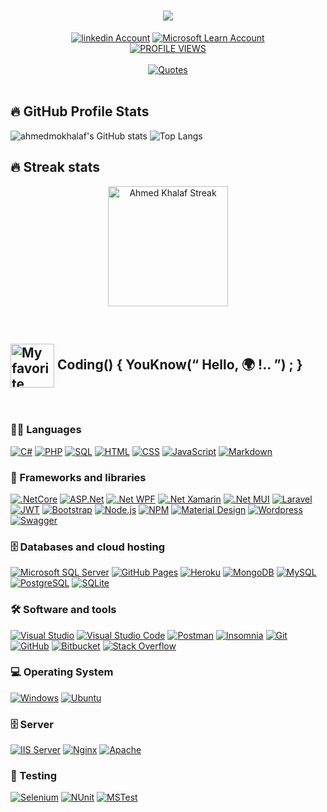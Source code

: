 <h1 Align="center">
  <a href="#">
    <img src="https://readme-typing-svg.herokuapp.com/?lines=Hey,+There!+👋;Nice+to+meet+you!&center=true&size=25">
  </a>
</h1>

<p Align="center">
    <a href="https://www.linkedin.com/in/ahmed-m-khalaf/"><img alt="linkedin Account" src="https://img.shields.io/badge/linkedin-%230077B5.svg?logo=linkedin&logoColor=white"></a>
    <a href="https://docs.microsoft.com/en-us/users/ahmedkhalaf/"><img alt="Microsoft Learn Account" src="https://img.shields.io/badge/Microsoft%20Learn%20Account-%230077B5.svg?logo=microsoft&logoColor=white"></a>
    <br>
    <a href="https://github.com/ahmedmokhalaf"><img alt="PROFILE VIEWS" src="https://komarev.com/ghpvc/?username=ahmedmokhalaf&style=flat&label=PROFILE+VIEWS"></a>
    <br/>
    <br/>
     <a href="https://github-readme-quotes.herokuapp.com/quote?theme=slateorange&layout=zues" ><img alt="Quotes" src="https://github-readme-quotes.herokuapp.com/quote?theme=slateorange&layout=zues"></a>
    <br/>
    <br/>

</p>


## 🔥 GitHub Profile Stats 
![ahmedmokhalaf's GitHub stats](https://github-readme-stats.vercel.app/api?username=ahmedmokhalaf&show_icons=true&include_all_commits=true&theme=react&hide_border=true)
![Top Langs](https://github-readme-stats.vercel.app/api/top-langs/?username=ahmedmokhalaf&layout=compact&theme=react&hide_border=true)

## 🔥 Streak stats
<p Align="center">
    <a href="#"><img alt="Ahmed Khalaf Streak" Align="center" src="http://github-readme-streak-stats.herokuapp.com?user=ahmedmokhalaf&theme=dark&hide_border=true&date_format=M%20j%5B%2C%20Y%5D" height="192px"/></a>  
</p>
<br>

## <img src="https://emojipedia-us.s3.amazonaws.com/source/skype/289/man-technologist_1f468-200d-1f4bb.png" alt="My favorite tools" width="70" height="70" Align="Center"> Coding() { YouKnow(“ Hello, 🌍 !.. ”) ; }
<br>

### 👨‍💻 Languages

<p>
    <a href="#"><img alt="C#" src="https://custom-icon-badges.herokuapp.com/badge/C%23-68217A.svg?logo=cs2&logoColor=white"></a>
    <a href="#"><img alt="PHP" src="https://img.shields.io/badge/PHP-777BB4.svg?logo=php&logoColor=white"></a>
    <a href="#"><img alt="SQL" src="https://custom-icon-badges.herokuapp.com/badge/SQL-025E8C.svg?logo=database&logoColor=white"></a>        
    <a href="#"><img alt="HTML" src="https://img.shields.io/badge/HTML-E34F26.svg?logo=html5&logoColor=white"></a>
    <a href="#"><img alt="CSS" src="https://img.shields.io/badge/CSS-1572B6.svg?logo=css3&logoColor=white"></a>
    <a href="#"><img alt="JavaScript" src="https://img.shields.io/badge/JavaScript-F7DF1E.svg?logo=javascript&logoColor=black"></a>
    <a href="#"><img alt="Markdown" src="https://img.shields.io/badge/Markdown-000000.svg?logo=markdown&logoColor=white"></a>

</p>

### 🧰 Frameworks and libraries

<p>
    <a href="#"><img alt=".NetCore" src="https://img.shields.io/badge/.NetCore-5C2D91?logo=.net&logoColor=white"></a>
    <a href="#"><img alt="ASP.Net" src="https://img.shields.io/badge/ASP.Net-5C2D91?logo=.net&logoColor=white"></a>
    <a href="#"><img alt=".Net WPF" src="https://img.shields.io/badge/WPF-5C2D91?logo=.net&logoColor=white"></a>
    <a href="#"><img alt=".Net Xamarin" src="https://img.shields.io/badge/Xamarin-3199DC?logo=xamarin&logoColor=white"></a>
    <a href="#"><img alt=".Net MUI" src="https://img.shields.io/badge/MUI-%230081CB.svg?logo=mui&logoColor=white"></a>
    <a href="#"><img alt="Laravel" src="https://img.shields.io/badge/laravel-%23FF2D20.svg?logo=laravel&logoColor=white"></a>
    <a href="#"><img alt="JWT" src="https://img.shields.io/badge/JWT-black?logo=JSON%20web%20tokens"></a>
    <a href="#"><img alt="Bootstrap" src="https://img.shields.io/badge/Bootstrap-7952B3.svg?logo=bootstrap&logoColor=white"></a>
    <a href="#"><img alt="Node.js" src="https://img.shields.io/badge/Node.js-43853D.svg?logo=node.js&logoColor=white"></a>
    <a href="#"><img alt="NPM" src="https://img.shields.io/badge/NPM-%23000000.svg?logo=npm&logoColor=white"></a>
    <a href="#"><img alt="Material Design" src="https://img.shields.io/badge/Material%20Design-0081CB.svg?logo=material-design&logoColor=white"></a>
    <a href="#"><img alt="Wordpress" src="https://img.shields.io/badge/Wordpress-21759B?logo=wordpress&logoColor=white"></a>
    <a href="#"><img alt="Swagger" src="https://img.shields.io/badge/-Swagger-%23Clojure?logo=swagger&logoColor=white"></a>
</p>

### 🗄️ Databases and cloud hosting

<p>
    <a href="#"><img alt="Microsoft SQL Server" src="https://img.shields.io/badge/Microsoft%20SQL%20Sever-CC2927?logo=microsoft%20sql%20server&logoColor=white"></a>
    <a href="#"><img alt="GitHub Pages" src="https://img.shields.io/badge/GitHub%20Pages-327FC7.svg?logo=github&logoColor=white"></a>
    <a href="#"><img alt="Heroku" src="https://img.shields.io/badge/Heroku-430098.svg?logo=heroku&logoColor=white"></a>
    <a href="#"><img alt="MongoDB" src ="https://img.shields.io/badge/MongoDB-4ea94b.svg?logo=mongodb&logoColor=white"></a>
    <a href="#"><img alt="MySQL" src="https://img.shields.io/badge/MySQL-00f.svg?logo=mysql&logoColor=white"></a>
    <a href="#"><img alt="PostgreSQL" src ="https://img.shields.io/badge/PostgreSQL-316192.svg?logo=postgresql&logoColor=white"></a>
    <a href="#"><img alt="SQLite" src ="https://img.shields.io/badge/SQLite-07405e.svg?logo=sqlite&logoColor=white"></a>
</p>

###  🛠️ Software and tools

<p>
    <a href="#"><img alt="Visual Studio" src="https://img.shields.io/badge/Visual%20Studio-5C2D91.svg?logo=visual-studio&logoColor=white"></a>
    <a href="#"><img alt="Visual Studio Code" src="https://img.shields.io/badge/Visual%20Studio%20Code-0078d7.svg?logo=visual-studio-code&logoColor=white"></a>
    <a href="#"><img alt="Postman" src="https://img.shields.io/badge/Postman-FF6C37?logo=postman&logoColor=white"></a>
    <a href="#"><img alt="Insomnia" src="https://img.shields.io/badge/-Insomnia-5849BE?style=flat-square&logo=Insomnia&logoColor=white"></a>
    <a href="#"><img alt="Git" src="https://img.shields.io/badge/Git-F05033.svg?logo=git&logoColor=white"></a>
    <a href="#"><img alt="GitHub" src="https://img.shields.io/badge/github-%23121011.svg?logo=github&logoColor=white"></a>
    <a href="#"><img alt="Bitbucket" src="https://img.shields.io/badge/bitbucket-%230047B3.svg?logo=bitbucket&logoColor=white"></a>
    <a href="#"><img alt="Stack Overflow" src="https://img.shields.io/badge/-Stack%20Overflow-FE7A16?logo=stack-overflow&logoColor=white"></a>
</p>

### 💻 Operating System
<p>
    <a href="#"><img alt="Windows" src="https://img.shields.io/badge/Windows-0078D6?logo=windows&logoColor=white"></a>
    <a href="#"><img alt="Ubuntu" src="https://img.shields.io/badge/Ubuntu-E95420?logo=ubuntu&logoColor=white"></a>
</p>


### 🗄️ Server
<p>
    <a href="#"><img alt="IIS Server" src="https://img.shields.io/badge/IIS%20Server-0078D6?logo=windows&logoColor=white"></a>
    <a href="#"><img alt="Nginx" src="https://img.shields.io/badge/nginx-%23009639.svg?logo=nginx&logoColor=white"></a>
    <a href="#"><img alt="Apache" src="https://img.shields.io/badge/apache-%23D42029.svg?logo=apache&logoColor=white"></a>    
</p>

### 🧪 Testing
<p>
    <a href="#"><img alt="Selenium" src="https://img.shields.io/badge/-selenium-%43B02A?logo=selenium&logoColor=white"></a>
    <a href="#"><img alt="NUnit" src="https://custom-icon-badges.herokuapp.com/badge/NUnit-25A162.svg?logo=check-circle&logoColor=white"></a>
    <a href="#"><img alt="MSTest" src="https://custom-icon-badges.herokuapp.com/badge/MSTest-25A162.svg?logo=check-circle&logoColor=white"></a>
</p>
